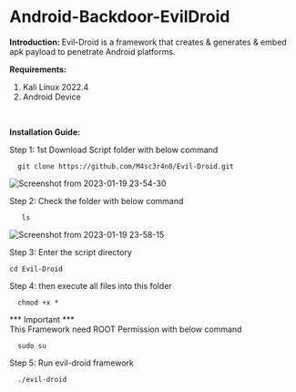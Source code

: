 # Android-Backdoor-EvilDroid

<b> Introduction: </b>
Evil-Droid is a framework that creates &amp; generates &amp; embed apk payload to penetrate Android platforms.



<b>Requirements:</b>
1. Kali Linux 2022.4
2. Android Device
<br>

<b>Installation Guide:</b>

Step 1: 1st Download Script folder with below command

      git clone https://github.com/M4sc3r4n0/Evil-Droid.git


![Screenshot from 2023-01-19 23-54-30](https://user-images.githubusercontent.com/120317751/213529336-613ce628-66de-487f-9532-c54bec5ae3d0.png)

      
Step 2: Check the folder with below command

       ls
       
![Screenshot from 2023-01-19 23-58-15](https://user-images.githubusercontent.com/120317751/213529700-886150c9-50b6-4ee3-964f-ed995a8ac4f1.png)


Step 3: Enter the script directory

    cd Evil-Droid
    
Step 4: then execute all files into this folder

      chmod +x *
      
*** Important ***
<br>
This Framework need ROOT Permission with below command

      sudo su

Step 5: Run evil-droid framework
 
      ./evil-droid





